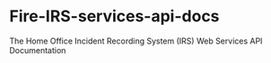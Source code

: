 # Fire-IRS-services-api-docs
The Home Office Incident Recording System (IRS) Web Services API Documentation
